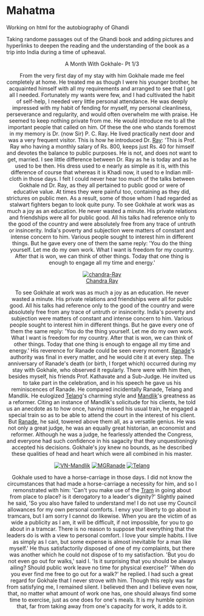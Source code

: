 # Mahatma
Working on html for the autobiography of Ghandi

Taking randome passages out of the Ghandi book and adding pictures and hyperlinks to deepen the reading and the understanding of the book as a trip into India during a time of upheaval.

<!DOCTYPE html>

<html lang = "en">

<head>
<meta charset = "utf-8">
</head>

<title> A month with Gokhale </title>	
	
<body>
<header> A Month With Gokhale- Pt 1/3<header/>
	
<p>From the very first day of my stay with him Gokhale made me feel completely at home. He treated me as though I were his younger brother, he acquainted himself with all my requirements and arranged to see that I got all I needed. Fortunately my wants were few, and I had cultivated the habit of self-help, I needed very little personal attendance. He was deeply impressed with my habit of fending for myself, my personal cleanliness, perseverance and regularity, and would often overwhelm me with praise. He seemed to keep nothing private from me. He would introduce me to all the important people that called on him. Of these the one who stands foremost in my memory is Dr. (now Sir) P. C. Ray. He lived practically next door and was a very frequent visitor. This is how he introduced Dr. <a href = "http://insaindia.res.in/BM/BM1_6606.pdf"> Ray</a>: 'This is Prof. Ray who having a monthly salary of Rs. 800, keeps just Rs. 40 for himself and devotes the balance to public purposes. He is not, and does not
want to get, married. I see little difference between Dr. Ray as he is today and as he used to be then. His dress used to e nearly as simple as it is, with this difference of course that whereas it is Khadi now, it used to e Indian mill-cloth in those days. I felt I could never hear too much of the talks between Gokhale nd Dr. Ray, as they all pertained to public good or were of educative value. At times they were painful too, containing as they did, strictures on public men. As a result, some of those whom I had regarded as stalwart fighters began to look quite puny. To see Gokhale at work was as much a joy as an education. He never wasted a minute. His private relations and friendships were all for public good. All his talks had reference only to the good of the country and were absolutely free from any trace of untruth or insincerity. India's poverty and subjection were matters of constant and intense concern to him. Various people sought to interest him in different things. But he gave every one of them the same reply: 'You do the thing yourself. Let me do my own work. What I want is freedom for my country. After that is won, we can think of other things. Today that one thing is enough to engage all my time and energy.'</p>
<a href="https://ibb.co/jZrZTBD"><img src="https://i.ibb.co/zH4HrjZ/chandra-Ray.jpg" alt="chandra-Ray" border="0"></a><br /><a target='_blank' href='https://imgbb.com/'>Chandra Ray</a><br />
<p>To see Gokhale at work was as much a joy as an education. He never wasted a minute. His private relations and friendships were all for public good. All his talks had reference only to the good of the country and were absolutely free from any trace of untruth or insincerity. India's poverty and subjection were matters of constant and intense concern to him. Various people sought to interest him in different things. But he gave every one of them the same reply: 'You do the thing yourself. Let me do my own work. What I want is freedom for my country. After that is won, we can think of other things. Today that one thing is enough to engage all my time and energy.' His reverence for Ranade could be seen every moment. <a href = "https://en.wikipedia.org/wiki/Mahadev_Govind_Ranade"> Ranade</a>'s authority was final in every matter, and he would cite it at every step. The anniversary of Ranade's death (or birth, I forget which) occurred during my stay with Gokhale, who observed it regularly. There were with him then, besides myself, his friends Prof. Kathavate and a Sub-Judge. He invited us to take part in the celebration, and in his speech he gave us his reminiscences of Ranade. He compared incidentally Ranade, Telang and Mandlik. He eulogized <a href = "https://books.google.com/books?id=WcshAAAAMAAJ&lpg=PA3&dq=Telang%20ranade&pg=PP2#v=onepage&q&f=true"> Telang</a>'s charming style and <a href = "https://en.wikipedia.org/wiki/Vishvanath_Narayan_Mandlik"> Mandlik</a>'s greatness as a reformer. Citing an instance of Mandlik's solicitude for his clients, he told us an anecdote as to how once, having missed his usual train, he engaged a special train so as to be able to attend the court in the interest of his client. But <a href = "https://www.google.com/books/edition/Rise_of_the_Maratha_Power/W2ooAAAAYAAJ?hl=en&gbpv=0"> Ranade</a>, he said, towered above them all, as a versatile genius. He was not only a great judge, he was an equally great historian, an economist and reformer. Although he was a judge, he fearlessly attended the Congress, and everyone had such confidence in his sagacity that they unquestioningly accepted his decisions. Gokhale's joy knew no bounds, as he described these qualities of head and heart which were all combined in his master.</p>
<a href="https://imgbb.com/"><img src="https://i.ibb.co/VVcVrNR/VN-Mandlik.png" alt="VN-Mandlik" border="0"></a>
<a href="https://imgbb.com/"><img src="https://i.ibb.co/jhBCtxq/MGRanade.png" alt="MGRanade" border="0"></a>
<a href="https://imgbb.com/"><img src="https://i.ibb.co/PD1V7qx/Telang.png" alt="Telang" border="0"></a>
<p>
Gokhale used to have a horse-carriage in those days. I did not know the circumstances that had
made a horse-carriage a necessity for him, and so I remonstrated with him: 'Can't you make use
of the <a href = "https://timesofindia.indiatimes.com/city/kolkata/horse-drawn-trams-gone-117-years-ago-act-goes-now/articleshow/58795953.cms"> Tram</a> in going about from place to place? is it derogatory to a leader's dignity?'
Slightly pained he said, 'So you also have failed to understand me! I do not use my Council
allowances for my own personal comforts. I envy your liberty to go about in tramcars, but I am
sorry I cannot do likewise. When you are the victim of as wide a publicity as I am, it will be
difficult, if not impossible, for you to go about in a tramcar. There is no reason to suppose that
everything that the leaders do is with a view to personal comfort. I love your simple habits. I live
as simply as I can, but some expense is almost inevitable for a man like myself.'
He thus satisfactorily disposed of one of my complaints, but there was another which he could not
dispose of to my satisfaction.
'But you do not even go out for walks,' said I. 'Is it surprising that you should be always ailing?
Should public work leave no time for physical exercise?'
'When do you ever find me free to go out for a walk?' he replied.
I had such a great regard for Gokhale that I never strove with him. Though this reply was far from
satisfying me, I remained silent. I believed then and I believe even now, that, no matter what
amount of work one has, one should always find some time to exercise, just as one does for one's
meals. It is my humble opinion that, far from taking away from one's capacity for work, it adds to
it.
</p>
	</body>
	</html>
